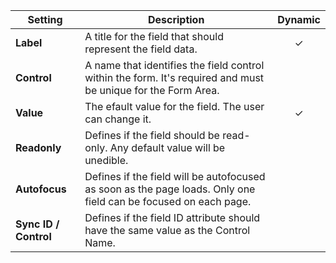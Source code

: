 | Setting | Description | Dynamic |
| ------- | ----------- | :-----: |
| **Label** | A title for the field that should represent the field data. | &#x2713; |
| **Control** | A name that identifies the field control within the form. It's required and must be unique for the Form Area. |
| **Value** | The efault value for the field. The user can change it. | &#x2713; |
| **Readonly** | Defines if the field should be read-only. Any default value will be unedible. |
| **Autofocus** | Defines if the field will be autofocused as soon as the page loads. Only one field can be focused on each page. |
| **Sync ID / Control** | Defines if the field ID attribute should have the same value as the Control Name. |
